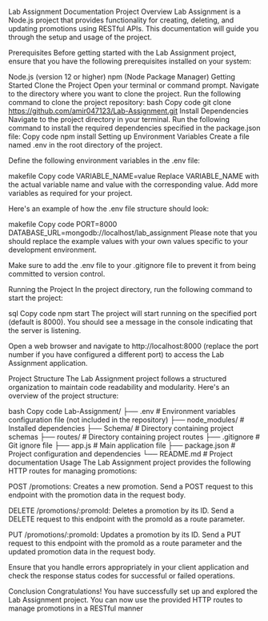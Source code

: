 Lab Assignment Documentation
Project Overview
Lab Assignment is a Node.js project that provides functionality for creating, deleting, and updating promotions using RESTful APIs. This documentation will guide you through the setup and usage of the project.

Prerequisites
Before getting started with the Lab Assignment project, ensure that you have the following prerequisites installed on your system:

Node.js (version 12 or higher)
npm (Node Package Manager)
Getting Started
Clone the Project
Open your terminal or command prompt.
Navigate to the directory where you want to clone the project.
Run the following command to clone the project repository:
bash
Copy code
git clone https://github.com/amir047123/Lab-Assignment.git
Install Dependencies
Navigate to the project directory in your terminal.
Run the following command to install the required dependencies specified in the package.json file:
Copy code
npm install
Setting up Environment Variables
Create a file named .env in the root directory of the project.

Define the following environment variables in the .env file:

makefile
Copy code
VARIABLE_NAME=value
Replace VARIABLE_NAME with the actual variable name and value with the corresponding value. Add more variables as required for your project.

Here's an example of how the .env file structure should look:

makefile
Copy code
PORT=8000
DATABASE_URL=mongodb://localhost/lab_assignment
Please note that you should replace the example values with your own values specific to your development environment.

Make sure to add the .env file to your .gitignore file to prevent it from being committed to version control.

Running the Project
In the project directory, run the following command to start the project:

sql
Copy code
npm start
The project will start running on the specified port (default is 8000). You should see a message in the console indicating that the server is listening.

Open a web browser and navigate to http://localhost:8000 (replace the port number if you have configured a different port) to access the Lab Assignment application.

Project Structure
The Lab Assignment project follows a structured organization to maintain code readability and modularity. Here's an overview of the project structure:

bash
Copy code
Lab-Assignment/
  ├── .env                 # Environment variables configuration file (not included in the repository)
  ├── node_modules/        # Installed dependencies
  ├── Schema/              # Directory containing project schemas
  ├── routes/              # Directory containing project routes
  ├── .gitignore           # Git ignore file
  ├── app.js               # Main application file
  ├── package.json         # Project configuration and dependencies
  └── README.md            # Project documentation
Usage
The Lab Assignment project provides the following HTTP routes for managing promotions:

POST /promotions: Creates a new promotion. Send a POST request to this endpoint with the promotion data in the request body.

DELETE /promotions/:promoId: Deletes a promotion by its ID. Send a DELETE request to this endpoint with the promoId as a route parameter.

PUT /promotions/:promoId: Updates a promotion by its ID. Send a PUT request to this endpoint with the promoId as a route parameter and the updated promotion data in the request body.

Ensure that you handle errors appropriately in your client application and check the response status codes for successful or failed operations.

Conclusion
Congratulations! You have successfully set up and explored the Lab Assignment project. You can now use the provided HTTP routes to manage promotions in a RESTful manner





